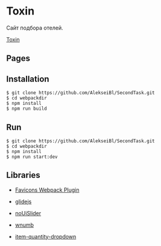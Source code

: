 # Toxin

Сайт подбора отелей.

[Toxin]()

## Pages



## Installation

```
$ git clone https://github.com/AlekseiBl/SecondTask.git
$ cd webpackdir
$ npm install
$ npm run build
```

## Run


```
$ git clone https://github.com/AlekseiBl/SecondTask.git
$ cd webpackdir
$ npm install 
$ npm run start:dev
```

## Libraries

* [Favicons Webpack Plugin](https://www.npmjs.com/package/favicons-webpack-plugin)

* [glidejs](https://github.com/glidejs/glide)

* [noUiSlider](https://github.com/leongersen/noUiSlider)

* [wnumb](https://github.com/leongersen/wnumb)

* [item-quantity-dropdown](https://www.npmjs.com/package/item-quantity-dropdown)



